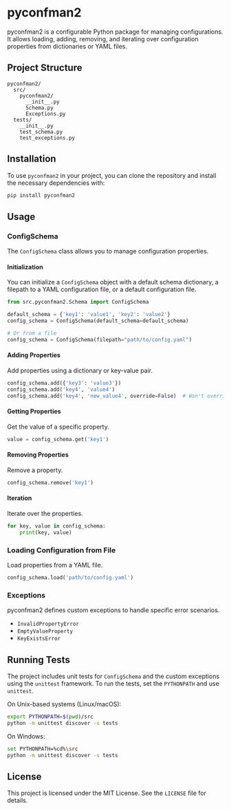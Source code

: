 # pyconfman2

pyconfman2 is a configurable Python package for managing configurations. It allows loading, adding, removing, and iterating over configuration properties from dictionaries or YAML files.

## Project Structure

```
pyconfman2/
  src/
    pyconfman2/
      __init__.py
      Schema.py
      Exceptions.py
  tests/
    __init__.py
    test_schema.py
    test_exceptions.py
```

## Installation

To use `pyconfman2` in your project, you can clone the repository and install the necessary dependencies with:

```bash
pip install pyconfman2
```

## Usage

### ConfigSchema

The `ConfigSchema` class allows you to manage configuration properties.

#### Initialization

You can initialize a `ConfigSchema` object with a default schema dictionary, a filepath to a YAML configuration file, or a default configuration file.

```python
from src.pyconfman2.Schema import ConfigSchema

default_schema = {'key1': 'value1', 'key2': 'value2'}
config_schema = ConfigSchema(default_schema=default_schema)

# Or from a file
config_schema = ConfigSchema(filepath="path/to/config.yaml")
```

#### Adding Properties

Add properties using a dictionary or key-value pair.

```python
config_schema.add({'key3': 'value3'})
config_schema.add('key4', 'value4')
config_schema.add('key4', 'new_value4', override=False)  # Won't override existing key
```

#### Getting Properties

Get the value of a specific property.

```python
value = config_schema.get('key1')
```

#### Removing Properties

Remove a property.

```python
config_schema.remove('key1')
```

#### Iteration

Iterate over the properties.

```python
for key, value in config_schema:
    print(key, value)
```

### Loading Configuration from File

Load properties from a YAML file.

```python
config_schema.load('path/to/config.yaml')
```

### Exceptions

pyconfman2 defines custom exceptions to handle specific error scenarios.

- `InvalidPropertyError`
- `EmptyValueProperty`
- `KeyExistsError`

## Running Tests

The project includes unit tests for `ConfigSchema` and the custom exceptions using the `unittest` framework. To run the tests, set the `PYTHONPATH` and use `unittest`.

On Unix-based systems (Linux/macOS):
```bash
export PYTHONPATH=$(pwd)/src
python -m unittest discover -s tests
```

On Windows:
```bash
set PYTHONPATH=%cd%\src
python -m unittest discover -s tests
```

## License

This project is licensed under the MIT License. See the `LICENSE` file for details.
